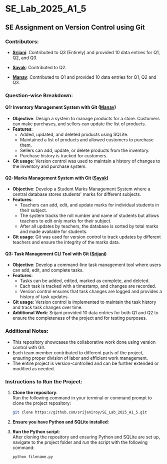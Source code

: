 # SE_Lab_2025_A1_5
## SE Assignment on Version Control using Git

### Contributors:
- **[Srijani](https://github.com/srijaniroy)**: Contributed to Q3 (Entirely) and provided 10 data entries for Q1, Q2, and Q3.

- **[Sayak](https://github.com/Sayak-77-sys)**: Contributed to Q2.  
  
- **[Manav](https://github.com/Lord-Crow)**: Contributed to Q1 and provided 10 data entries for Q1, Q2 and Q3.  
  



### Question-wise Breakdown:

#### **Q1: Inventory Management System with Git ([Manav](https://github.com/Lord-Crow))**
- **Objective**: Design a system to manage products for a store. Customers can make purchases, and sellers can update the list of products.
- **Features**:
  - Added, updated, and deleted products using SQLite.
  - Maintained a list of products and allowed customers to purchase them.
  - Sellers can add, update, or delete products from the inventory.
  - Purchase history is tracked for customers.
- **Git usage**: Version control was used to maintain a history of changes to the inventory and purchase system.
  
#### **Q2: Marks Management System with Git ([Sayak](https://github.com/Sayak-77-sys))**
- **Objective**: Develop a Student Marks Management System where a central database stores students' marks for different subjects.
- **Features**:
  - Teachers can add, edit, and update marks for individual students in their subject.
  - The system tracks the roll number and name of students but allows teachers to edit only marks for their subject.
  - After all updates by teachers, the database is sorted by total marks and made available for students.
- **Git usage**: Git was used for version control to track updates by different teachers and ensure the integrity of the marks data.
  
#### **Q3: Task Management CLI Tool with Git ([Srijani](https://github.com/srijaniroy))**
- **Objective**: Develop a command-line task management tool where users can add, edit, and complete tasks.
- **Features**:
  - Tasks can be added, edited, marked as complete, and deleted.
  - Each task is tracked with a timestamp, and changes are recorded.
  - Version control ensures that task changes are logged and provides a history of task updates.
- **Git usage**: Version control is implemented to maintain the task history and track task changes over time.
- **Additional Work**: Srijani provided 10 data entries for both Q1 and Q2 to ensure the completeness of the project and for testing purposes.


### Additional Notes:
- This repository showcases the collaborative work done using version control with Git.
- Each team member contributed to different parts of the project, ensuring proper division of labor and efficient work management.
- The entire project is version-controlled and can be further extended or modified as needed.



### Instructions to Run the Project:
1. **Clone the repository**:  
   Run the following command in your terminal or command prompt to clone the project repository:
   ```bash
   git clone https://github.com/srijaniroy/SE_Lab_2025_A1_5.git
   ```
   

2. **Ensure you have Python and SQLite installed**:  
   

3. **Run the Python script**:  
   After cloning the repository and ensuring Python and SQLite are set up, navigate to the project folder and run the script with the following command:
   ```bash
   python filename.py
   ```

